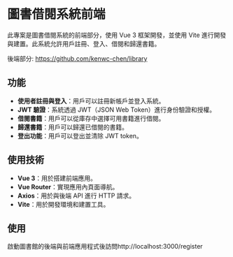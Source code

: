 # 圖書借閱系統前端

此專案是圖書借閱系統的前端部分，使用 Vue 3 框架開發，並使用 Vite 進行開發與建置。此系統允許用戶註冊、登入、借閱和歸還書籍。

後端部分: https://github.com/kenwc-chen/library

## 功能

- **使用者註冊與登入**：用戶可以註冊新帳戶並登入系統。
- **JWT 驗證**：系統透過 JWT（JSON Web Token）進行身份驗證和授權。
- **借閱書籍**：用戶可以從庫存中選擇可用書籍進行借閱。
- **歸還書籍**：用戶可以歸還已借閱的書籍。
- **登出功能**：用戶可以登出並清除 JWT token。

## 使用技術

- **Vue 3**：用於搭建前端應用。
- **Vue Router**：實現應用內頁面導航。
- **Axios**：用於與後端 API 進行 HTTP 請求。
- **Vite**：用於開發環境和建置工具。

## 使用
啟動圖書館的後端與前端應用程式後訪問http://localhost:3000/register
